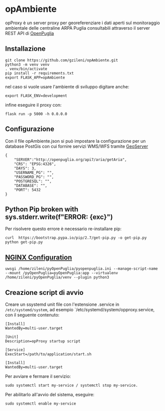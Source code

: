 # opAmbiente

opProxy è un server proxy per georeferenziare i dati aperti sul monitoraggio ambientale delle centraline ARPA Puglia consultabili attraverso il server REST API di [OpenPuglia](https://openpuglia.org/api7)

## Installazione

```
git clone https://github.com/gzileni/opAmbiente.git
python3 -m venv venv
. venv/bin/activate
pip install -r requirements.txt
export FLASK_APP=opAmbiente
```

nel caso si vuole usare l'ambiente di sviluppo digitare anche:

```
export FLASK_ENV=development
```

infine eseguire il proxy con:

```
flask run -p 5000 -h 0.0.0.0
```

## Configurazione

Con il file opAmbiente.json si può impostare la configurazione per un database PostGis con cui fornire servizi WMS/WFS tramite [GeoServer](http://geoserver.org)

```
{
    "SERVER":"http://openpuglia.org/api7/aria/getAria",
    "CRS": "EPSG:4326",
    "DAYS": 3,
    "USERNAME_PG": "",
    "PASSWORD_PG": "",
    "POSTGRESQL": "", 
    "DATABASE": "",
    "PORT": 5432
}
```

## Python Pip broken with sys.stderr.write(f"ERROR: {exc}")

Per risolvere questo errore è necessario re-installare pip:

```
curl  https://bootstrap.pypa.io/pip/2.7/get-pip.py -o get-pip.py
python get-pip.py
```

## [NGINX Configuration](https://flask.palletsprojects.com/en/1.1.x/deploying/uwsgi/)

````
uwsgi /home/zileni/pyOpenPuglia/pyopenpuglia.ini --manage-script-name --mount /pyOpenPuglia=pyOpenPuglia:app --virtualenv /home/zileni/pyOpenPuglia/venv --plugin python3
````

## Creazione script di avvio

Creare un ssystemd unit file con l'estensione .service in `/etc/systemd/system`, ad esempio `/etc/systemd/system/opproxy.service, con il seguente contenuto:

```
[Install]
WantedBy=multi-user.target

[Unit]
Description=opProxy startup script

[Service]
ExecStart=/path/to/application/start.sh

[Install]
WantedBy=multi-user.target
```

Per avviare e fermare il servizio:

```
sudo systemctl start my-service / systemctl stop my-service.
```

Per abilitarlo all'avvio del sistema, eseguire:

```
sudo systemctl enable my-service
```
